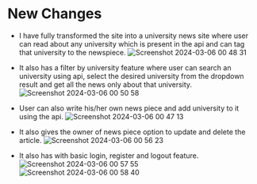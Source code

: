 # New Changes
- I have fully transformed the site into a university news site where user can read about any university which is present in the api and can tag that university to the newspiece.
  ![Screenshot 2024-03-06 00 48 31](https://github.com/The-0mnipotent/tech-slash-submission/assets/80109914/3e1b0521-651f-4968-bb4e-fbfddb61a539)

- It also has a filter by university feature where user can search an university using api, select the desired university from the dropdown result and get all the news only about that university.
  ![Screenshot 2024-03-06 00 50 58](https://github.com/The-0mnipotent/tech-slash-submission/assets/80109914/32a602c9-e846-4299-bbdd-87219c511a64)

- User can also write his/her own news piece and add university to it using the api.
  ![Screenshot 2024-03-06 00 47 13](https://github.com/The-0mnipotent/tech-slash-submission/assets/80109914/ab66ac0c-98c1-4137-82fa-f6c60d6f9d09)

- It also gives the owner of news piece option to update and delete the article.
  ![Screenshot 2024-03-06 00 56 23](https://github.com/The-0mnipotent/tech-slash-submission/assets/80109914/4e9f0999-4e35-45a8-80af-e21efcc74907)

- It also has with basic login, register and logout feature.
  ![Screenshot 2024-03-06 00 57 55](https://github.com/The-0mnipotent/tech-slash-submission/assets/80109914/0a69d57d-5227-47e7-9903-02cdb6ed3f82)
  ![Screenshot 2024-03-06 00 58 40](https://github.com/The-0mnipotent/tech-slash-submission/assets/80109914/26d74ebc-daed-458b-ab5c-ed14c13fb9ea)

